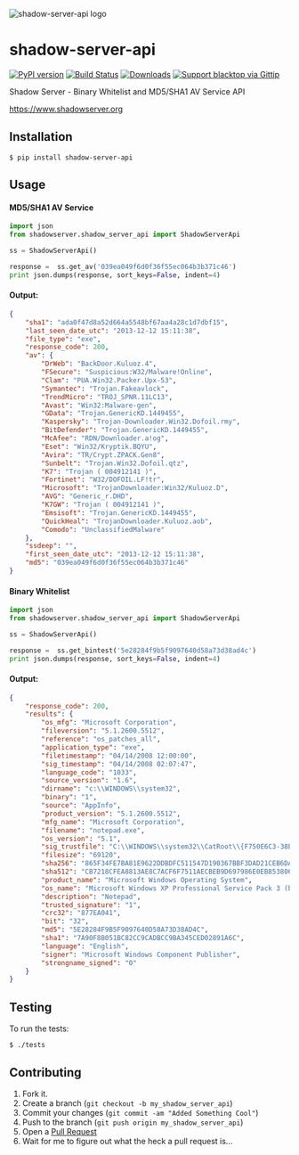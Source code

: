 ![shadow-server-api logo](https://raw.githubusercontent.com/blacktop/shadow-server-api/master/doc/logo.png)

shadow-server-api
=================
[![PyPI version](https://badge.fury.io/py/shadow-server-api.svg)](http://badge.fury.io/py/shadow-server-api) [![Build Status](https://travis-ci.org/blacktop/shadow-server-api.svg?branch=master)](https://travis-ci.org/blacktop/shadow-server-api) [![Downloads](https://pypip.in/download/shadow-server-api/badge.png)](https://pypi.python.org/pypi/shadow-server-api/) [![Support blacktop via Gittip](http://img.shields.io/gittip/blacktop.svg)](https://www.gittip.com/blacktop/)

Shadow Server - Binary Whitelist and MD5/SHA1 AV Service API

https://www.shadowserver.org

Installation
-----------

    $ pip install shadow-server-api


Usage
-----
#### MD5/SHA1 AV Service
```python
import json
from shadowserver.shadow_server_api import ShadowServerApi

ss = ShadowServerApi()

response =  ss.get_av('039ea049f6d0f36f55ec064b3b371c46')
print json.dumps(response, sort_keys=False, indent=4)
```

#### Output:
```json
{
    "sha1": "ada0f47d8a52d664a5548bf67aa4a28c1d7dbf15",
    "last_seen_date_utc": "2013-12-12 15:11:38",
    "file_type": "exe",
    "response_code": 200,
    "av": {
        "DrWeb": "BackDoor.Kuluoz.4",
        "FSecure": "Suspicious:W32/Malware!Online",
        "Clam": "PUA.Win32.Packer.Upx-53",
        "Symantec": "Trojan.Fakeavlock",
        "TrendMicro": "TROJ_SPNR.11LC13",
        "Avast": "Win32:Malware-gen",
        "GData": "Trojan.GenericKD.1449455",
        "Kaspersky": "Trojan-Downloader.Win32.Dofoil.rmy",
        "BitDefender": "Trojan.GenericKD.1449455",
        "McAfee": "RDN/Downloader.a!og",
        "Eset": "Win32/Kryptik.BQYU",
        "Avira": "TR/Crypt.ZPACK.Gen8",
        "Sunbelt": "Trojan.Win32.Dofoil.qtz",
        "K7": "Trojan ( 004912141 )",
        "Fortinet": "W32/DOFOIL.LF!tr",
        "Microsoft": "TrojanDownloader:Win32/Kuluoz.D",
        "AVG": "Generic_r.DHD",
        "K7GW": "Trojan ( 004912141 )",
        "Emsisoft": "Trojan.GenericKD.1449455",
        "QuickHeal": "TrojanDownloader.Kuluoz.aob",
        "Comodo": "UnclassifiedMalware"
    },
    "ssdeep": "",
    "first_seen_date_utc": "2013-12-12 15:11:38",
    "md5": "039ea049f6d0f36f55ec064b3b371c46"
}
```

#### Binary Whitelist
```python
import json
from shadowserver.shadow_server_api import ShadowServerApi

ss = ShadowServerApi()

response =  ss.get_bintest('5e28284f9b5f9097640d58a73d38ad4c')
print json.dumps(response, sort_keys=False, indent=4)
```

#### Output:
```json
{
    "response_code": 200,
    "results": {
        "os_mfg": "Microsoft Corporation",
        "fileversion": "5.1.2600.5512",
        "reference": "os_patches_all",
        "application_type": "exe",
        "filetimestamp": "04/14/2008 12:00:00",
        "sig_timestamp": "04/14/2008 02:07:47",
        "language_code": "1033",
        "source_version": "1.6",
        "dirname": "c:\\WINDOWS\\system32",
        "binary": "1",
        "source": "AppInfo",
        "product_version": "5.1.2600.5512",
        "mfg_name": "Microsoft Corporation",
        "filename": "notepad.exe",
        "os_version": "5.1",
        "sig_trustfile": "C:\\WINDOWS\\system32\\CatRoot\\{F750E6C3-38EE-11D1-85E5-00C04FC295EE}\\NT5.CAT",
        "filesize": "69120",
        "sha256": "865F34FE7BA81E9622DDBDFC511547D190367BBF3DAD21CEB6DA3EEC621044F5",
        "sha512": "CB7218CFEA8813AE8C7ACF6F7511AECBEB9D697986E0EB8538065BF9E3E9C6CED9C29270EB677F5ACF08D2E94B21018D8C4A376AA646FA73CE831FC87D448934",
        "product_name": "Microsoft Windows Operating System",
        "os_name": "Microsoft Windows XP Professional Service Pack 3 (build 2600)",
        "description": "Notepad",
        "trusted_signature": "1",
        "crc32": "877EA041",
        "bit": "32",
        "md5": "5E28284F9B5F9097640D58A73D38AD4C",
        "sha1": "7A90F8B051BC82CC9CADBCC9BA345CED02891A6C",
        "language": "English",
        "signer": "Microsoft Windows Component Publisher",
        "strongname_signed": "0"
    }
}
```

Testing
-------

To run the tests:

    $ ./tests

Contributing
------------

1. Fork it.
2. Create a branch (`git checkout -b my_shadow_server_api`)
3. Commit your changes (`git commit -am "Added Something Cool"`)
4. Push to the branch (`git push origin my_shadow_server_api`)
5. Open a [Pull Request](https://github.com/blacktop/shadow-server-api/pulls)
6. Wait for me to figure out what the heck a pull request is...
